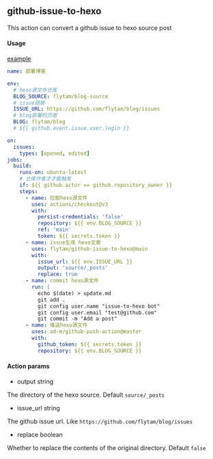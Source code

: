 ## github-issue-to-hexo

This action can convert a github issue to hexo source post

#### Usage

[example](https://github.com/flytam/blog/issues/27)

```yml
name: 部署博客

env:
  # hexo源文件仓库
  BLOG_SOURCE: flytam/blog-source
  # issue链接
  ISSUE_URL: https://github.com/flytam/blog/issues
  # blog部署的页面
  BLOG: flytam/blog
  # ${{ github.event.issue.user.login }}

on:
  issues:
    types: [opened, edited]
jobs:
  build:
    runs-on: ubuntu-latest
    # 仓库作者才才能触发
    if: ${{ github.actor == github.repository_owner }}
    steps:
      - name: 拉取hexo源文件
        uses: actions/checkout@v3
        with:
          persist-credentials: 'false'
          repository: ${{ env.BLOG_SOURCE }}
          ref: 'main'
          token: ${{ secrets.token }}
      - name: issue生成 hexo文章
        uses: flytam/github-issue-to-hexo@main
        with:
          issue_url: ${{ env.ISSUE_URL }}
          output: 'source/_posts'
          replace: true
      - name: commit hexo源文件
        run: |
          echo $(date) > update.md
          git add .
          git config user.name "issue-to-hexo bot"
          git config user.email "test@github.com"
          git commit -m "Add a post"
      - name: 推送hexo源文件
        uses: ad-m/github-push-action@master
        with:
          github_token: ${{ secrets.token }}
          repository: ${{ env.BLOG_SOURCE }}
```

#### Action params

- output string

The directory of the hexo source. Default `source/_posts`

- issue_url string

The github issue url. Like `https://github.com/flytam/blog/issues`

- replace boolean

Whether to replace the contents of the original directory. Default `false`
